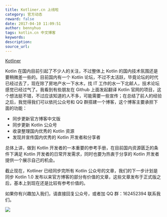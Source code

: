 ```yaml
---
title: Kotliner.cn 上线啦
category: 官方动态
reward: false
date: 2017-04-10 11:09:51
author: bennyhuo
tags: kotlin.cn 中文博客
keywords:
description:
source_url:
---
```


[Kotliner](http://www.kotliner.cn)

Kotlin 在国内目前引起了不少人的关注，不过整体上 Kotlin 的国内技术氛围还是要稍微差一些的。目前国内有一个 Kotlin 论坛，不过不太活跃，毕竟论坛的时代已经过去了，现在除了房地产水一下水木，找 IT 工作的水一下北邮人，技术论坛感觉已经过气了。我看到有些朋友在 Github 上面发起翻译 Kotlin 官网的项目，这个想法挺不错，不过应该知道的人不多，可能需要一些宣传；在总结了前人的经验之后，我觉得我们可以依托公众号和 QQ 群搭建一个博客，这个博客主要承担下面的功能：

* 同步更新官方博客中文版
* 同步更新 Kotlin 公众号
* 收录整理国内优秀的 Kotlin 资源
* 发现并宣传国内优秀的 Kotlin 开发者和分享者

总体上讲，做到 Kotlin 开发者的一本重要的参考手册，在目前国内资源匮乏的条件下满足 Kotlin 开发者的日常开发需求，同时也要为热衷于分享的 Kotlin 开发者提供一个展示自己的机会。

截止现在，Kotliner 已经同步完所有 Kotlin 公众号的文章，我们的下一步计划是同步 Kotlin 1.0 发布以来官方博客的部分有价值的文章，这些文章发布于正式版之后，基本上到现在还是比较有参考价值的。

如果你有兴趣加入我们，请直接回复公众号，或者加 QQ 群：162452394 联系我们。

![](http://kotlinblog-1251218094.costj.myqcloud.com/80f29e08-11ff-4c47-a6d1-6c4a4ae08ae8/arts/e_group.png)
